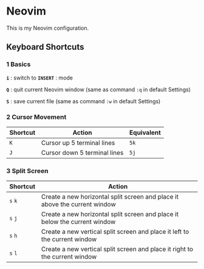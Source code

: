 # Neovim
This is my Neovim configuration.
## Keyboard Shortcuts
### 1 Basics
**`i`** : switch to **`INSERT`** : mode

**`Q`** : quit current Neovim window (same as command `:q` in default Settings)

**`S`** : save current file (same as command `:w` in default Settings)

### 2 Cursor Movement
| Shortcut  | Action                        | Equivalent  |
|-----------|-------------------------------|-------------|
| `K`       | Cursor up 5 terminal lines    | `5k`        |
| `J`       | Cursor down 5 terminal lines  | `5j`        |

### 3 Split Screen
| Shortcut  | Action                                                                       |
|-----------|------------------------------------------------------------------------------|
| `s` `k`   | Create a new horizontal split screen and place it above the current window   |
| `s` `j`   | Create a new horizontal split screen and place it below the current window   |
| `s` `h`   | Create a new vertical split screen and place it left to the current window   |
| `s` `l`   | Create a new vertical split screen and place it right to the current window  |
